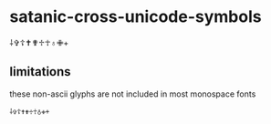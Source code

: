 # satanic-cross-unicode-symbols

⸸✞☦✝✟♱☥♁✙+

## limitations

these non-ascii glyphs
are not included in most monospace fonts

```
⸸✞☦✝✟♱☥♁✙+
```
